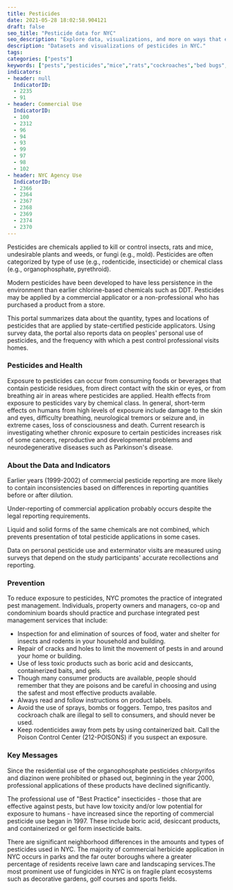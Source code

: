```yaml
---
title: Pesticides
date: 2021-05-28 18:02:58.904121
draft: false
seo_title: "Pesticide data for NYC"
seo_description: "Explore data, visualizations, and more on ways that environments shape health in New York City's neighborhoods."
description: "Datasets and visualizations of pesticides in NYC."
tags: 
categories: ["pests"]
keywords: ["pests","pesticides","mice","rats","cockroaches","bed bugs","rodents"]
indicators:
- header: null
  IndicatorID:
  - 2235
  - 91
- header: Commercial Use
  IndicatorID:
  - 100
  - 2312
  - 96
  - 94
  - 93
  - 99
  - 97
  - 98
  - 102
- header: NYC Agency Use
  IndicatorID:
  - 2366
  - 2364
  - 2367
  - 2368
  - 2369
  - 2374
  - 2370
---
```


Pesticides are chemicals applied to kill or control insects, rats and mice, undesirable plants and weeds, or fungi (e.g., mold). Pesticides are often categorized by type of use (e.g., rodenticide, insecticide) or chemical class (e.g., organophosphate, pyrethroid).

Modern pesticides have been developed to have less persistence in the environment than earlier chlorine-based chemicals such as DDT. Pesticides may be applied by a commercial applicator or a non-professional who has purchased a product from a store.

This portal summarizes data about the quantity, types and locations of pesticides that are applied by state-certified pesticide applicators. Using survey data, the portal also reports data on peoples' personal use of pesticides, and the frequency with which a pest control professional visits homes.

### Pesticides and Health

Exposure to pesticides can occur from consuming foods or beverages that contain pesticide residues, from direct contact with the skin or eyes, or from breathing air in areas where pesticides are applied. Health effects from exposure to pesticides vary by chemical class. In general, short-term effects on humans from high levels of exposure include damage to the skin and eyes, difficulty breathing, neurological tremors or seizure and, in extreme cases, loss of consciousness and death. Current research is investigating whether chronic exposure to certain pesticides increases risk of some cancers, reproductive and developmental problems and neurodegenerative diseases such as Parkinson's disease.

### About the Data and Indicators

Earlier years (1999-2002) of commercial pesticide reporting are more likely to contain inconsistencies based on differences in reporting quantities before or after dilution.  
  
 Under-reporting of commercial application probably occurs despite the legal reporting requirements.  
  
Liquid and solid forms of the same chemicals are not combined, which prevents presentation of total pesticide applications in some cases.  
  
Data on personal pesticide use and exterminator visits are measured using surveys that depend on the study participants' accurate recollections and reporting.

### Prevention

To reduce exposure to pesticides, NYC promotes the practice of integrated pest management. Individuals, property owners and managers, co-op and condominium boards should practice and purchase integrated pest management services that include:

* Inspection for and elimination of sources of food, water and shelter for insects and rodents in your household and building.
* Repair of cracks and holes to limit the movement of pests in and around your home or building.
* Use of less toxic products such as boric acid and desiccants, containerized baits, and gels.
* Though many consumer products are available, people should remember that they are poisons and be careful in choosing and using the safest and most effective products available.
* Always read and follow instructions on product labels.
* Avoid the use of sprays, bombs or foggers. Tempo, tres pasitos and cockroach chalk are illegal to sell to consumers, and should never be used.
* Keep rodenticides away from pets by using containerized bait. Call the Poison Control Center (212-POISONS) if you suspect an exposure.

### Key Messages

Since the residential use of the organophosphate pesticides chlorpyrifos and diazinon were prohibited or phased out, beginning in the year 2000, professional applications of these products have declined significantly.  
  
The professional use of "Best Practice" insecticides - those that are effective against pests, but have low toxicity and/or low potential for exposure to humans - have increased since the reporting of commercial pesticide use began in 1997. These include boric acid, desiccant products, and containerized or gel form insecticide baits.   
  
There are significant neighborhood differences in the amounts and types of pesticides used in NYC. The majority of commercial herbicide application in NYC occurs in parks and the far outer boroughs where a greater percentage of residents receive lawn care and landscaping services.The most prominent use of fungicides in NYC is on fragile plant ecosystems such as decorative gardens, golf courses and sports fields.
